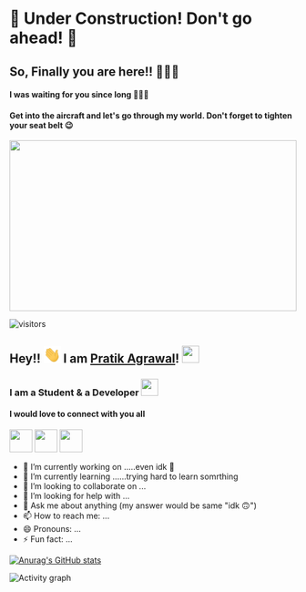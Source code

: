 # 🚧 Under Construction! Don't go ahead! 🚧
## So, Finally you are here!! 🕵🏻‍♂️
#### I was waiting for you since long 👨🏻‍💻
#### Get into the aircraft and let's go through my world. Don't forget to tighten your seat belt 😉

<img src="https://alemdosgreys.files.wordpress.com/2016/12/ufo-flying-saucer-animated-gif-9.gif" align="center" width="100%" height=300px>


  ![visitors](https://visitor-badge.laobi.icu/badge?page_id=RudraPratik30.RudraPratik30)


## Hey!! <img src="https://github.com/ABSphreak/ABSphreak/blob/master/gifs/Hi.gif" width="30px">  I am [Pratik Agrawal](https://github.com/RudraPratik30)! <img src="https://uploads.scratch.mit.edu/users/avatars/63785324.png" width="30" height="30">
### I am a Student & a Developer <img src="https://cdn.dribbble.com/users/6569/screenshots/15051410/media/4fc0d807ed5a350887a47b1af60f5bf7.png?compress=1&resize=400x300" width="30" height="30">

#### I would love to connect with you all 
<span>
  <a href="https://www.linkedin.com/in/pratik-agrawal-0049051b7"><img src="https://image.flaticon.com/icons/png/128/1409/1409945.png" height="40" width="40"></a>
  <a href="https://www.instagram.com/pratik102agrawal/"><img src="https://image.flaticon.com/icons/png/128/1409/1409946.png" height="40" width="40"></a>
  <a href="https://github.com/RudraPratik30"><img src="https://image.flaticon.com/icons/png/512/270/270798.png" height="40" width="40"></a>
  <!--//<a href="#"><img src="#" height="40" width="40"></a>-->


<!--
**RudraPratik30/RudraPratik30** is a ✨ _special_ ✨ repository because its `README.md` (this file) appears on your GitHub profile.

Here are some ideas to get you started:-->

- 🔭 I’m currently working on .....even idk 🥴
- 🌱 I’m currently learning ......trying hard to learn somrthing
- 👯 I’m looking to collaborate on ...
- 🤔 I’m looking for help with ...
- 💬 Ask me about anything (my answer would be same "idk 🙃")
- 📫 How to reach me: ...
- 😄 Pronouns: ...
- ⚡ Fun fact: ...

[![Anurag's GitHub stats](https://github-readme-stats.vercel.app/api?username=RudraPratik30&theme=blue-green)](https://github.com/anuraghazra/github-readme-stats)

![Activity graph](https://activity-graph.herokuapp.com/graph?username=RudraPratik30&theme=rogue&hide_border=true&area=true)
